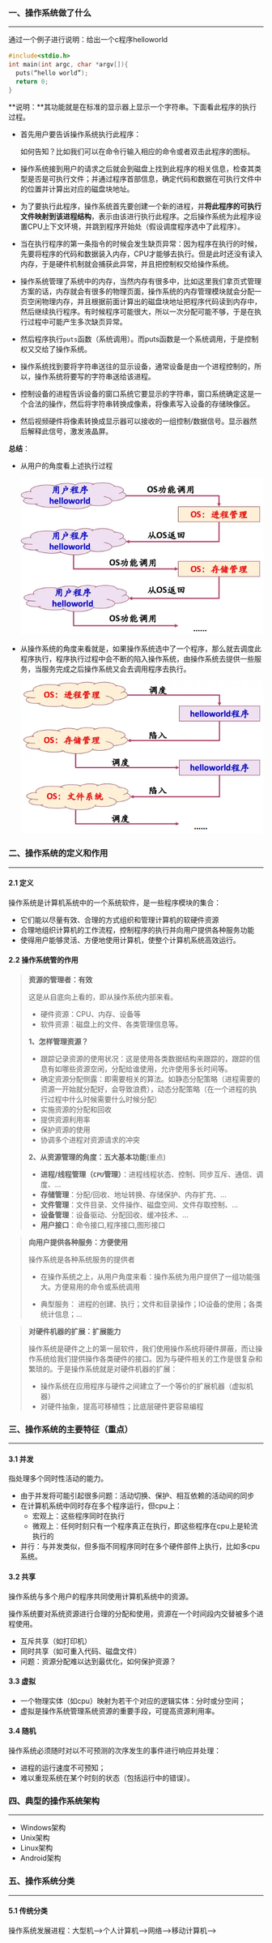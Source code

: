 ### 一、操作系统做了什么

---

通过一个例子进行说明：给出一个c程序helloworld

```c
#include<stdio.h>
int main(int argc, char *argv[]){
  puts(“hello world”);
  return 0;
}
```

**说明：**其功能就是在标准的显示器上显示一个字符串。下面看此程序的执行过程。

- 首先用户要告诉操作系统执行此程序：

  如何告知？比如我们可以在命令行输入相应的命令或者双击此程序的图标。

- 操作系统接到用户的请求之后就会到磁盘上找到此程序的相关信息，检查其类型是否是可执行文件；并通过程序首部信息，确定代码和数据在可执行文件中的位置并计算出对应的磁盘块地址。

- 为了要执行此程序，操作系统首先要创建一个新的进程，并**将此程序的可执行文件映射到该进程结构**，表示由该进行执行此程序。之后操作系统为此程序设置CPU上下文环境，并跳到程序开始处（假设调度程序选中了此程序）。

- 当在执行程序的第一条指令的时候会发生缺页异常：因为程序在执行的时候，先要将程序的代码和数据装入内存，CPU才能够去执行。但是此时还没有读入内存，于是硬件机制就会捕获此异常，并且把控制权交给操作系统。

- 操作系统管理了系统中的内存，当然内存有很多中，比如这里我们拿页式管理方案的话，内存就会有很多的物理页面，操作系统的内存管理模块就会分配一页空闲物理内存，并且根据前面计算出的磁盘块地址把程序代码读到内存中，然后继续执行程序。有时候程序可能很大，所以一次分配可能不够，于是在执行过程中可能产生多次缺页异常。

- 然后程序执行`puts`函数（系统调用）。而puts函数是一个系统调用，于是控制权又交给了操作系统。

- 操作系统找到要将字符串送往的显示设备，通常设备是由一个进程控制的，所以，操作系统将要写的字符串送给该进程。

- 控制设备的进程告诉设备的窗口系统它要显示的字符串，窗口系统确定这是一个合法的操作，然后将字符串转换成像素，将像素写入设备的存储映像区。

- 然后视频硬件将像素转换成显示器可以接收的一组控制/数据信号。显示器然后解释此信号，激发液晶屏。

**总结**：

- 从用户的角度看上述执行过程

  ![](img/1925650-2c39278a4954f03b.png)

- 从操作系统的角度来看就是，如果操作系统选中了一个程序，那么就去调度此程序执行，程序执行过程中会不断的陷入操作系统，由操作系统去提供一些服务，当服务完成之后操作系统又会去调用程序去执行。

  ![](img/1925650-cc834536f9af8cd6.png)



### 二、操作系统的定义和作用

---

#### 2.1 定义

操作系统是计算机系统中的一个系统软件，是一些程序模块的集合：

- 它们能以尽量有效、合理的方式组织和管理计算机的软硬件资源
- 合理地组织计算机的工作流程，控制程序的执行并向用户提供各种服务功能
- 使得用户能够灵活、方便地使用计算机，使整个计算机系统高效运行。

#### 2.2 操作系统管的作用

>**资源的管理者：有效**
>
>这是从自底向上看的，即从操作系统内部来看。
>
>- 硬件资源：CPU、内存、设备等
>- 软件资源：磁盘上的文件、各类管理信息等。
>
>**1、怎样管理资源？**
>
>- 跟踪记录资源的使用状况：这是使用各类数据结构来跟踪的，跟踪的信息有如哪些资源空闲，分配给谁使用，允许使用多长时间等。
>- 确定资源分配侧露：即需要相关的算法。如静态分配策略（进程需要的资源一开始就分配好，会导致浪费），动态分配策略（在一个进程的执行过程中什么时候需要什么时候分配）
>- 实施资源的分配和回收
>- 提供资源利用率
>- 保护资源的使用
>- 协调多个进程对资源请求的冲突
>
>**2、从资源管理的角度：五大基本功能**(重点)
>
>- **进程/线程管理（`CPU`管理）**：进程线程状态、控制、同步互斥、通信、调度、…
>- **存储管理**：分配/回收、地址转换、存储保护、内存扩充、…
>- **文件管理**：文件目录、文件操作、磁盘空间、文件存取控制、…
>- **设备管理**：设备驱动、分配回收、缓冲技术、…
>- **用户接口**：命令接口,程序接口,图形接口

>**向用户提供各种服务：方便使用**
>
>操作系统是各种系统服务的提供者
>
>- 在操作系统之上，从用户角度来看：操作系统为用户提供了一组功能强大。方便易用的命令或系统调用
>
> - 典型服务： 进程的创建、执行；文件和目录操作；IO设备的使用；各类统计信息；…
>

>**对硬件机器的扩展：扩展能力**
>
>操作系统是硬件之上的第一层软件，我们使用操作系统将硬件屏蔽，而让操作系统给我们提供操作各类硬件的接口。因为与硬件相关的工作是很复杂和繁琐的。于是操作系统就是对硬件机器的扩展：
>
>- 操作系统在应用程序与硬件之间建立了一个等价的扩展机器（虚拟机器）
>- 对硬件抽象，提高可移植性；比底层硬件更容易编程



### 三、操作系统的主要特征（重点）

---

#### 3.1 并发

指处理多个同时性活动的能力。

- 由于并发将可能引起很多问题：活动切换、保护、相互依赖的活动间的同步
- 在计算机系统中同时存在多个程序运行，但cpu上：
  - 宏观上：这些程序同时在执行
  - 微观上：任何时刻只有一个程序真正在执行，即这些程序在cpu上是轮流执行的
- 并行：与并发类似，但多指不同程序同时在多个硬件部件上执行，比如多cpu系统。

#### 3.2 共享

操作系统与多个用户的程序共同使用计算机系统中的资源。

操作系统要对系统资源进行合理的分配和使用，资源在一个时间段内交替被多个进程使用。

- 互斥共享（如打印机）
- 同时共享（如可重入代码、磁盘文件）
- 问题：资源分配难以达到最优化，如何保护资源？

#### 3.3 虚拟

- 一个物理实体（如cpu）映射为若干个对应的逻辑实体：分时或分空间；
- 虚拟是操作系统管理系统资源的重要手段，可提高资源利用率。

#### 3.4 随机

操作系统必须随时对以不可预测的次序发生的事件进行响应并处理：

- 进程的运行速度不可预知；
- 难以重现系统在某个时刻的状态（包括运行中的错误）。



### 四、典型的操作系统架构

---

- Windows架构
- Unix架构
- Linux架构
- Android架构



### 五、操作系统分类

---

#### 5.1 传统分类

操作系统发展进程：大型机——>个人计算机——>网络——>移动计算机——>

















































